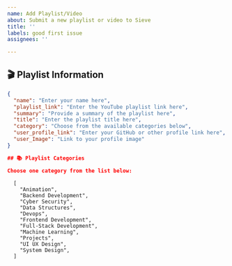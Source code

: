 ```yaml
---
name: Add Playlist/Video
about: Submit a new playlist or video to Sieve
title: ''
labels: good first issue
assignees: ''

---
```


## 🎬 Playlist Information

```json
{
  "name": "Enter your name here",
  "playlist_link": "Enter the YouTube playlist link here",
  "summary": "Provide a summary of the playlist here",
  "title": "Enter the playlist title here",
  "category": "Choose from the available categories below",
  "user_profile_link": "Enter your GitHub or other profile link here",
  "user_Image": "Link to your profile image"
}

## 📚 Playlist Categories

Choose one category from the list below:

 ```
      [
        "Animation",
        "Backend Development",
        "Cyber Security",
        "Data Structures",
        "Devops",
        "Frontend Development",
        "Full-Stack Development",
        "Machine Learning",
        "Projects",
        "UI UX Design",
        "System Design",
      ]
      
 ```

